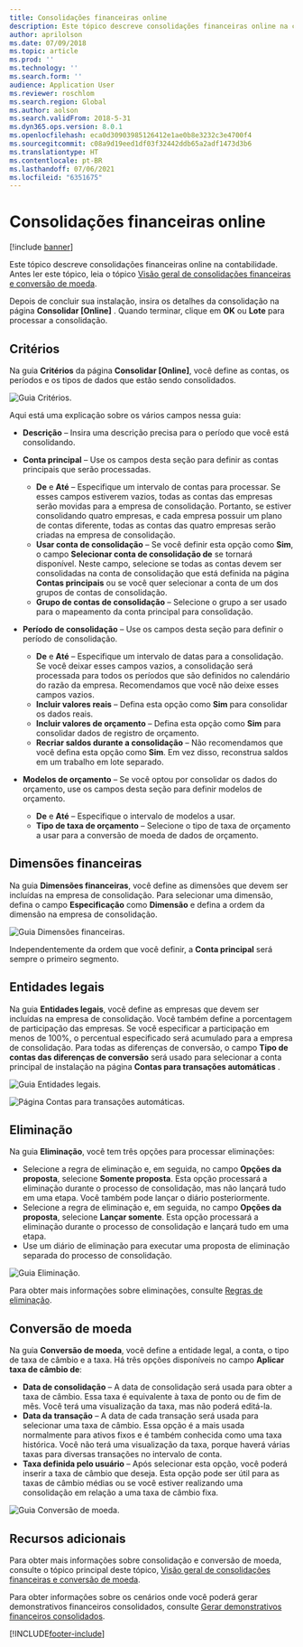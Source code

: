 ```yaml
---
title: Consolidações financeiras online
description: Este tópico descreve consolidações financeiras online na contabilidade.
author: aprilolson
ms.date: 07/09/2018
ms.topic: article
ms.prod: ''
ms.technology: ''
ms.search.form: ''
audience: Application User
ms.reviewer: roschlom
ms.search.region: Global
ms.author: aolson
ms.search.validFrom: 2018-5-31
ms.dyn365.ops.version: 8.0.1
ms.openlocfilehash: eca0d30903985126412e1ae0b8e3232c3e4700f4
ms.sourcegitcommit: c08a9d19eed1df03f32442ddb65a2adf1473d3b6
ms.translationtype: HT
ms.contentlocale: pt-BR
ms.lasthandoff: 07/06/2021
ms.locfileid: "6351675"
---
```

# <a name="online-financial-consolidations"></a>Consolidações financeiras online

[!include [banner](../includes/banner.md)]

Este tópico descreve consolidações financeiras online na contabilidade. Antes ler este tópico, leia o tópico [Visão geral de consolidações financeiras e conversão de moeda](financial-consolidations-currency-translation.md).

Depois de concluir sua instalação, insira os detalhes da consolidação na página **Consolidar [Online]** . Quando terminar, clique em **OK** ou **Lote** para processar a consolidação.

## <a name="criteria"></a>Critérios
Na guia **Critérios** da página **Consolidar [Online]**, você define as contas, os períodos e os tipos de dados que estão sendo consolidados.

![Guia Critérios.](./media/criteria-consolidate-online.png "Guia Critérios")

Aqui está uma explicação sobre os vários campos nessa guia:

- **Descrição** – Insira uma descrição precisa para o período que você está consolidando.
- **Conta principal** – Use os campos desta seção para definir as contas principais que serão processadas.

    - **De** e **Até** – Especifique um intervalo de contas para processar. Se esses campos estiverem vazios, todas as contas das empresas serão movidas para a empresa de consolidação. Portanto, se estiver consolidando quatro empresas, e cada empresa possuir um plano de contas diferente, todas as contas das quatro empresas serão criadas na empresa de consolidação.
    - **Usar conta de consolidação** – Se você definir esta opção como **Sim**, o campo **Selecionar conta de consolidação de** se tornará disponível. Neste campo, selecione se todas as contas devem ser consolidadas na conta de consolidação que está definida na página **Contas principais** ou se você quer selecionar a conta de um dos grupos de contas de consolidação.
    - **Grupo de contas de consolidação** – Selecione o grupo a ser usado para o mapeamento da conta principal para consolidação.

- **Período de consolidação** – Use os campos desta seção para definir o período de consolidação.

    - **De** e **Até** – Especifique um intervalo de datas para a consolidação. Se você deixar esses campos vazios, a consolidação será processada para todos os períodos que são definidos no calendário do razão da empresa. Recomendamos que você não deixe esses campos vazios.
    - **Incluir valores reais** – Defina esta opção como **Sim** para consolidar os dados reais.
    - **Incluir valores de orçamento** – Defina esta opção como **Sim** para consolidar dados de registro de orçamento.
    - **Recriar saldos durante a consolidação** – Não recomendamos que você defina esta opção como **Sim**. Em vez disso, reconstrua saldos em um trabalho em lote separado.

- **Modelos de orçamento** – Se você optou por consolidar os dados do orçamento, use os campos desta seção para definir modelos de orçamento.

    - **De** e **Até** – Especifique o intervalo de modelos a usar.
    - **Tipo de taxa de orçamento** – Selecione o tipo de taxa de orçamento a usar para a conversão de moeda de dados de orçamento.

## <a name="financial-dimensions"></a>Dimensões financeiras
Na guia **Dimensões financeiras**, você define as dimensões que devem ser incluídas na empresa de consolidação. Para selecionar uma dimensão, defina o campo **Especificação** como **Dimensão** e defina a ordem da dimensão na empresa de consolidação.

![Guia Dimensões financeiras.](./media/financial-dimensions-cons.png "Guia Dimensões financeiras")

Independentemente da ordem que você definir, a **Conta principal** será sempre o primeiro segmento.

## <a name="legal-entities"></a>Entidades legais
Na guia **Entidades legais**, você define as empresas que devem ser incluídas na empresa de consolidação. Você também define a porcentagem de participação das empresas. Se você especificar a participação em menos de 100%, o percentual especificado será acumulado para a empresa de consolidação. Para todas as diferenças de conversão, o campo **Tipo de contas das diferenças de conversão** será usado para selecionar a conta principal de instalação na página **Contas para transações automáticas** .

![Guia Entidades legais.](./media/legal-entities-cons.png "Guia Entidades legais")

![Página Contas para transações automáticas.](./media/accounts-for-automatic-cons.png "Página Contas para transações automáticas")

## <a name="elimination"></a>Eliminação
Na guia **Eliminação**, você tem três opções para processar eliminações:

- Selecione a regra de eliminação e, em seguida, no campo **Opções da proposta**, selecione **Somente proposta**. Esta opção processará a eliminação durante o processo de consolidação, mas não lançará tudo em uma etapa. Você também pode lançar o diário posteriormente.
- Selecione a regra de eliminação e, em seguida, no campo **Opções da proposta**, selecione **Lançar somente**. Esta opção processará a eliminação durante o processo de consolidação e lançará tudo em uma etapa.
- Use um diário de eliminação para executar uma proposta de eliminação separada do processo de consolidação.

![Guia Eliminação.](./media/elimination-cons-onl.png "Guia Eliminação")

Para obter mais informações sobre eliminações, consulte [Regras de eliminação](./elimination-rules.md).

## <a name="currency-translation"></a>Conversão de moeda
Na guia **Conversão de moeda**, você define a entidade legal, a conta, o tipo de taxa de câmbio e a taxa. Há três opções disponíveis no campo **Aplicar taxa de câmbio de**:

- **Data de consolidação** – A data de consolidação será usada para obter a taxa de câmbio. Essa taxa é equivalente à taxa de ponto ou de fim de mês. Você terá uma visualização da taxa, mas não poderá editá-la.
- **Data da transação** – A data de cada transação será usada para selecionar uma taxa de câmbio. Essa opção é a mais usada normalmente para ativos fixos e é também conhecida como uma taxa histórica. Você não terá uma visualização da taxa, porque haverá várias taxas para diversas transações no intervalo de conta.
- **Taxa definida pelo usuário** – Após selecionar esta opção, você poderá inserir a taxa de câmbio que deseja. Esta opção pode ser útil para as taxas de câmbio médias ou se você estiver realizando uma consolidação em relação a uma taxa de câmbio fixa.

![Guia Conversão de moeda.](./media/currency-translation-cons-online.png "Guia Conversão de moeda")

## <a name="additional-resources"></a>Recursos adicionais

Para obter mais informações sobre consolidação e conversão de moeda, consulte o tópico principal deste tópico, [Visão geral de consolidações financeiras e conversão de moeda](./financial-consolidations-currency-translation.md).

Para obter informações sobre os cenários onde você poderá gerar demonstrativos financeiros consolidados, consulte [Gerar demonstrativos financeiros consolidados](./generating-consolidated-financial-statements.md).


[!INCLUDE[footer-include](../../includes/footer-banner.md)]